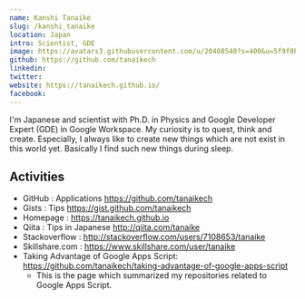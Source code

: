 ```yaml
---
name: Kanshi Tanaike
slug: /kanshi_tanaike
location: Japan
intro: Scientist, GDE
image: https://avatars3.githubusercontent.com/u/20408540?s=400&u=5f9f0b469cf50165be37d9683038e890980d4eed
github: https://github.com/tanaikech
linkedin:
twitter:
website: https://tanaikech.github.io/
facebook:
---
```


I'm Japanese and scientist with Ph.D. in Physics and Google Developer Expert (GDE) in Google Workspace. My curiosity is to quest, think and create. Especially, I always like to create new things which are not exist in this world yet. Basically I find such new things during sleep.

## Activities

- GitHub : Applications https://github.com/tanaikech
- Gists : Tips https://gist.github.com/tanaikech
- Homepage : https://tanaikech.github.io
- Qiita : Tips in Japanese http://qiita.com/tanaike
- Stackoverflow : http://stackoverflow.com/users/7108653/tanaike
- Skillshare.com : https://www.skillshare.com/user/tanaike
- Taking Advantage of Google Apps Script: https://github.com/tanaikech/taking-advantage-of-google-apps-script
	- This is the page which summarized my repositories related to Google Apps Script.

